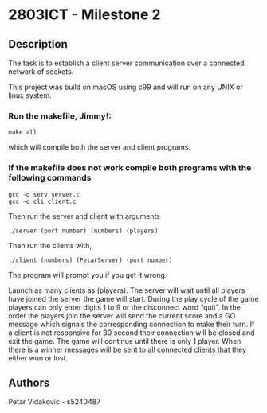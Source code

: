 # 2803ICT - Milestone 2

## Description

The task is to establish a client server communication over a connected network of sockets.

This project was build on macOS using c99 and will run on any UNIX or linux system.

### Run the makefile, Jimmy!:

    make all 

which will compile both the server and client programs.

### If the makefile does not work compile both programs with the following commands

    gcc -o serv server.c
    gcc -o cli client.c

Then run the server and client with arguments

    ./server (port number) (numbers) (players)

Then run the clients with,

    ./client (numbers) (PetarServer) (port number)

The program will prompt you if you get it wrong.

Launch as many clients as (players). The server will wait until all players have joined the server the game will start.
During the play cycle of the game players can only enter digits 1 to 9 or the disconnect word “quit”. In the order the
players join the server will send the current score and a GO message which signals the corresponding connection to make
their turn. If a client is not responsive for 30 second their connection will be closed and exit the game. The game will
continue until there is only 1 player. When there is a winner messages will be sent to all connected clients that they
either won or lost.

## Authors

Petar Vidakovic - s5240487 
